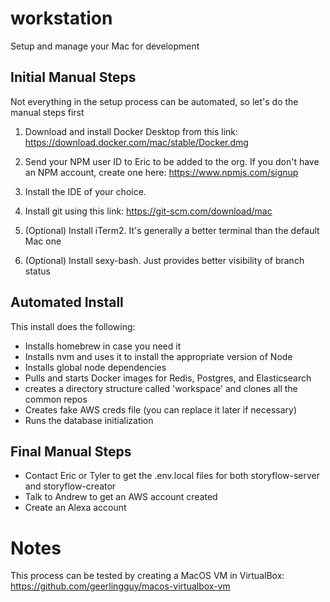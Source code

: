 # workstation
Setup and manage your Mac for development

## Initial Manual Steps
Not everything in the setup process can be automated, so let's do the manual steps first

1. Download and install Docker Desktop from this link: https://download.docker.com/mac/stable/Docker.dmg
1. Send your NPM user ID to Eric to be added to the org. If you don't have an NPM account, create one here: https://www.npmjs.com/signup
1. Install the IDE of your choice.
1. Install git using this link: https://git-scm.com/download/mac

1. (Optional) Install iTerm2. It's generally a better terminal than the default Mac one
1. (Optional) Install sexy-bash. Just provides better visibility of branch status

## Automated Install 
This install does the following:

- Installs homebrew in case you need it
- Installs nvm and uses it to install the appropriate version of Node
- Installs global node dependencies
- Pulls and starts Docker images for Redis, Postgres, and Elasticsearch
- creates a directory structure called 'workspace' and clones all the common repos
- Creates fake AWS creds file (you can replace it later if necessary)
- Runs the database initialization

## Final Manual Steps

- Contact Eric or Tyler to get the .env.local files for both storyflow-server and storyflow-creator
- Talk to Andrew to get an AWS account created
- Create an Alexa account


# Notes
This process can be tested by creating a MacOS VM in VirtualBox: https://github.com/geerlingguy/macos-virtualbox-vm

